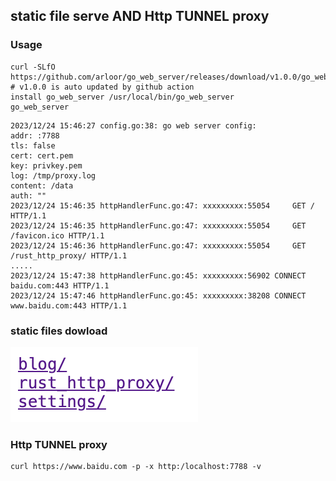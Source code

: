 ## static file serve AND Http TUNNEL proxy

### Usage

```shell
curl -SLfO https://github.com/arloor/go_web_server/releases/download/v1.0.0/go_web_server # v1.0.0 is auto updated by github action 
install go_web_server /usr/local/bin/go_web_server
go_web_server
```

```shell
2023/12/24 15:46:27 config.go:38: go web server config: 
addr: :7788
tls: false
cert: cert.pem
key: privkey.pem
log: /tmp/proxy.log
content: /data
auth: ""
2023/12/24 15:46:35 httpHandlerFunc.go:47: xxxxxxxxx:55054     GET / HTTP/1.1
2023/12/24 15:46:35 httpHandlerFunc.go:47: xxxxxxxxx:55054     GET /favicon.ico HTTP/1.1
2023/12/24 15:46:36 httpHandlerFunc.go:47: xxxxxxxxx:55054     GET /rust_http_proxy/ HTTP/1.1
.....
2023/12/24 15:47:38 httpHandlerFunc.go:45: xxxxxxxxx:56902 CONNECT baidu.com:443 HTTP/1.1
2023/12/24 15:47:46 httpHandlerFunc.go:45: xxxxxxxxx:38208 CONNECT www.baidu.com:443 HTTP/1.1
```

### static files dowload

![Alt text](image.png)

### Http TUNNEL proxy

```shell
curl https://www.baidu.com -p -x http:/localhost:7788 -v
```
